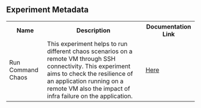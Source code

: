 ## Experiment Metadata

<table>
<tr>
<th> Name </th>
<th> Description </th>
<th> Documentation Link </th>
</tr>
<tr>
 <td> Run Command Chaos </td>
 <td> This experiment helps to run different chaos scenarios on a remote VM through SSH connectivity. This experiment aims to check the resilience of an application running on a remote VM also the impact of infra failure on the application.
 </td>
 <td>  <a href="https://litmuschaos.github.io/litmus/experiments/categories/nodes/kubelet-service-kill/"> Here </a> </td>
 </tr>
 </table>
